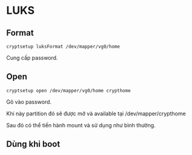 # LUKS

## Format

```
cryptsetup luksFormat /dev/mapper/vg0/home

```

Cung cấp password.

## Open

```
cryptsetup open /dev/mapper/vg0/home crypthome
```

Gõ vào password.

Khi này partition đó sẽ được mở và available tại /dev/mapper/crypthome

Sau đó có thể tiến hành mount và sử dụng như bình thường.

## Dùng khi boot